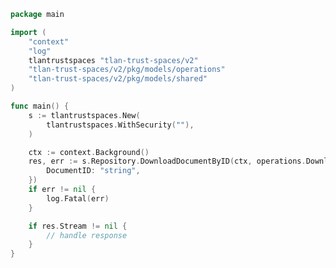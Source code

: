 <!-- Start SDK Example Usage [usage] -->
```go
package main

import (
	"context"
	"log"
	tlantrustspaces "tlan-trust-spaces/v2"
	"tlan-trust-spaces/v2/pkg/models/operations"
	"tlan-trust-spaces/v2/pkg/models/shared"
)

func main() {
	s := tlantrustspaces.New(
		tlantrustspaces.WithSecurity(""),
	)

	ctx := context.Background()
	res, err := s.Repository.DownloadDocumentByID(ctx, operations.DownloadDocumentByIDRequest{
		DocumentID: "string",
	})
	if err != nil {
		log.Fatal(err)
	}

	if res.Stream != nil {
		// handle response
	}
}

```
<!-- End SDK Example Usage [usage] -->